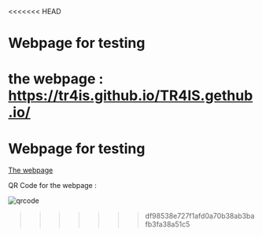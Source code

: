 <<<<<<< HEAD
# Webpage for testing 

the webpage : https://tr4is.github.io/TR4IS.gethub.io/
=======
# Webpage for testing 

[The webpage](https://tr4is.github.io/TR4IS.gethub.io/)

QR Code for the webpage :

![qrcode](https://github.com/user-attachments/assets/70fc68f0-862a-4e75-9543-1efd92c79316)

>>>>>>> df98538e727f1afd0a70b38ab3bafb3fa38a51c5
